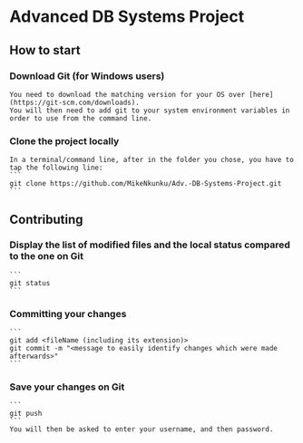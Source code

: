 # Advanced DB Systems Project 

## How to start

### Download Git (for Windows users)
	You need to download the matching version for your OS over [here](https://git-scm.com/downloads).
	You will then need to add git to your system environment variables in order to use from the command line.
	
### Clone the project locally
	In a terminal/command line, after in the folder you chose, you have to tap the following line:
	```
	git clone https://github.com/MikeNkunku/Adv.-DB-Systems-Project.git
	```
	
## Contributing

### Display the list of modified files and the local status compared to the one on Git
	```
	git status
	```

### Committing your changes
	```
	git add <fileName (including its extension)>
	git commit -m "<message to easily identify changes which were made afterwards>"
	```

### Save your changes on Git
	```
	git push
	```
	You will then be asked to enter your username, and then password.